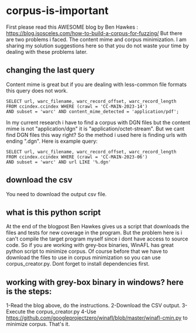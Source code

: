 # corpus-is-important

First please read this AWESOME blog by Ben Hawkes : https://blog.isosceles.com/how-to-build-a-corpus-for-fuzzing/
But there are two problems i faced. The content mime and corpus minimization. I am sharing my solution suggestions here so that you do not waste your time by dealing with these problems later.

## changing the last query

Content mime is great but if you are dealing with less-common file formats this query does not work.

```
SELECT url, warc_filename, warc_record_offset, warc_record_length
FROM ccindex.ccindex WHERE (crawl = 'CC-MAIN-2023-14') 
AND subset = 'warc' AND content_mime_detected = 'application/pdf';
```

In my current research i have to find a corpus with DGN files but the content mime is not "application/dgn" it is "application/octet-stream".
But we cant find DGN files this way right?
So the method i used here is finding urls with ending ".dgn". Here is example query:

```
SELECT url, warc_filename, warc_record_offset, warc_record_length
FROM ccindex.ccindex WHERE (crawl = 'CC-MAIN-2023-06')
AND subset = 'warc' AND url LIKE '%.dgn'
```

## download the csv

You need to download the output csv file.

## what is this python script

At the end of the blogpost Ben Hawkes gives us a script that downloads the files and tests for new coverage in the program.
But the problem here is i can't compile the target program myself since i dont have access to source code.
So if you are working with grey-box binaries, WinAFL has great python script to minimize corpus.
Of course before that we have to download the files to use in corpus minimization so you can use corpus_creator.py.
Dont forget to install dependencies first.

## working with grey-box binary in windows? here is the steps:
1-Read the blog above, do the instructions.
2-Download the CSV output.
3-Execute the corpus_creator.py
4-Use https://github.com/googleprojectzero/winafl/blob/master/winafl-cmin.py to minimize corpus. That's it.
